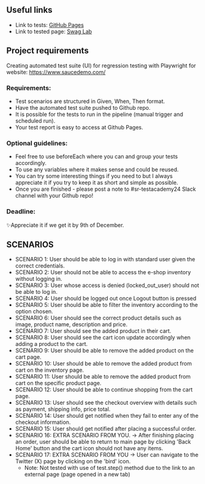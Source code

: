 ## Useful links
- Link to tests: [GitHub Pages](https://nsmieja.github.io/Playwright_project/)
- Link to tested page: [Swag Lab](https://www.saucedemo.com/)



## Project requirements
Creating automated test suite (UI) for regression testing with Playwright for website: https://www.saucedemo.com/

### Requirements:
- Test scenarios are structured in Given, When, Then format. 
- Have the automated test suite pushed to Github repo.
- It is possible for the tests to run in the pipeline (manual trigger and scheduled run).
- Your test report is easy to access at Github Pages.

### Optional guidelines:
- Feel free to use beforeEach where you can and group your tests accordingly.
- To use any variables where it makes sense and could be reused.
- You can try some interesting things if you need to but I always appreciate it if you try to keep it as short and simple as possible.
- Once you are finished - please post a note to #sr-testacademy24 Slack channel with your Github repo! 

### Deadline:
✨Appreciate it if we get it by 9th of December.



## SCENARIOS
* SCENARIO 1: User should be able to log in with standard user given the correct credentials.
* SCENARIO 2: User should not be able to access the e-shop inventory without logging in.
* SCENARIO 3: User whose access is denied (locked_out_user) should not be able to log in.
* SCENARIO 4: User should be logged out once Logout button is pressed
* SCENARIO 5: User should be able to filter the inventory according to the option chosen.
* SCENARIO 6: User should see the correct product details such as image, product name, description and price.
* SCENARIO 7: User should see the added product in their cart.
* SCENARIO 8: User should see the cart icon update accordingly when adding a product to the cart.
* SCENARIO 9: User should be able to remove the added product on the cart page.
* SCENARIO 10: User should be able to remove the added product from cart on the inventory page.
* SCENARIO 11: User should be able to remove the added product from cart on the specific product page.
* SCENARIO 12: User should be able to continue shopping from the cart page.
* SCENARIO 13: User should see the checkout overview with details such as payment, shipping info, price total.
* SCENARIO 14: User should get notified when they fail to enter any of the checkout information.
* SCENARIO 15: User should get notified after placing a successful order.
* SCENARIO 16: EXTRA SCENARIO FROM YOU. -> After finishing placing an order, user should be able to return to main page by clicking 'Back Home' button and the cart icon should not have any items.
* SCENARIO 17: EXTRA SCENARIO FROM YOU -> User can navigate to the Twitter (X) page by clicking on the 'bird' icon.
    * Note: Not tested with use of test.step() method due to the link to an external page (page opened in a new tab)

